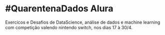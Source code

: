 # #QuarentenaDados Alura
Exercicos e Desafios de DataScience, análise de dados e machine learning com competição valendo nintendo switch, nos dias 17 à 30/4.
